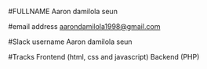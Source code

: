 #FULLNAME
Aaron damilola seun

#email address
aarondamilola1998@gmail.com

#Slack username
Aaron damilola seun

#Tracks
Frontend (html, css and javascript)
Backend (PHP)
